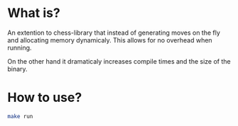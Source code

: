 # What is?

An extention to chess-library that instead of generating moves on the fly and allocating memory dynamicaly. This allows for no overhead when running.

On the other hand it dramaticaly increases compile times and the size of the binary.

# How to use?

```bash
make run
```